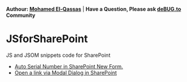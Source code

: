 **Authour: [Mohamed El-Qassas](https://devoworx.com)** | 
**Have a Question, Please ask [deBUG.to](https://deBUG.to) Community**
# JSforSharePoint
JS and JSOM snippets code for SharePoint
- [Auto Serial Number in SharePoint New Form.](https://spgeeks.devoworx.com/auto-serial-number-new-form-sharepoint/)
- [Open a link via Modal Dialog in SharePoint](https://spgeeks.devoworx.com/open-link-via-modal-dialog-sharepoint/)
